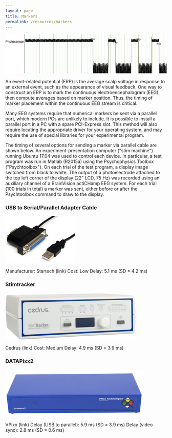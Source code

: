 ```yaml
---
layout: page
title: Markers
permalink: /resources/markers
---
```

![markers](/images/markers.jpg)

An event-related potential (ERP) is the average scalp voltage in response to an external event, such as the appearance of visual feedback. One way to construct an ERP is to mark the continuous electroencephalogram (EEG), then compute averages based on marker position. Thus, the timing of marker placement within the continuous EEG stream is critical.

Many EEG systems require that numerical markers be sent via a parallel port, which modern PCs are unlikely to include. It is possible to install a parallel port in a PC with a spare PCI-Express slot. This method will also require locating the appropriate driver for your operating system, and may require the use of special libraries for your experimental program.

The timing of several options for sending a marker via parallel cable are shown below. An experiment-presentation computer ("stim machine") running Ubuntu 17.04 was used to control each device. In particular, a test program was run in Matlab (R2015a) using the Psychophysics Toolbox ("Psychtoolbox"). On each trial of the test program, a display image switched from black to white. The output of a photoelectrode attached to the top left corner of the display (22" LCD, 75 Hz) was recorded using an auxiliary channel of a BrainVision actiCHamp EEG system. For each trial (100 trials in total) a marker was sent, either before or after the Psychtoolbox command to draw to the display.

### USB to Serial/Parallel Adapter Cable

![usbtoserial](/images/usbtoserial.jpg)

Manufacturer: Startech (link)
Cost: Low
Delay: 5.1 ms (SD = 4.2 ms)

### Stimtracker

![stimtracker](/images/stimtracker.png)

Cedrus (link)
Cost: Medium
Delay: 4.9 ms (SD = 3.9 ms)

### DATAPixx2

![datapixx2](/images/datapixx2.png)

VPixx (link)
Delay (USB to parallel): 5.9 ms (SD = 3.9 ms)
Delay (video sync): 2.8 ms (SD = 0.6 ms)
